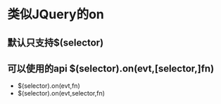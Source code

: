 
# 类似JQuery的on

## 默认只支持$(selector)

## 可以使用的api $(selector).on(evt,[selector,]fn)

* $(selector).on(evt,fn)
* $(selector).on(evt,selector,fn)
